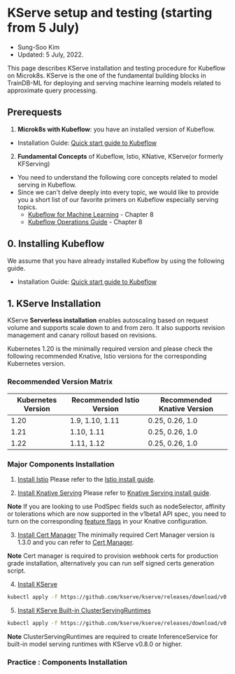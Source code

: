 # KServe setup and testing (starting from 5 July)

- Sung-Soo Kim
- Updated: 5 July, 2022.


This page describes KServe installation and testing procedure for Kubeflow on Microk8s.
KServe is the one of the fundamental building blocks in TrainDB-ML for deploying and serving machine learning models related to approximate query processing.


## Prerequests

1. **Microk8s with Kubeflow**: you have an installed version of Kubeflow. 
  * Installation Guide: [Quick start guide to Kubeflow](https://charmed-kubeflow.io/docs/quickstart)
2. **Fundamental Concepts** of Kubeflow, Istio, KNative, KServe(or formerly KFServing)
  * You need to understand the following core concepts related to model serving in Kubeflow.
  * Since we can't delve deeply into every topic, we would like to provide you a short list of our favorite primers on Kubeflow especially serving topics.
      * [Kubeflow for Machine Learning](https://www.amazon.com/Kubeflow-Machine-Learning-Lab-Production/dp/1492050121) - Chapter 8
      * [Kubeflow Operations Guide](https://www.oreilly.com/library/view/kubeflow-operations-guide/9781492053262/) - Chapter 8 

## 0. Installing Kubeflow
We assume that you have already installed Kubeflow by using the following guide.
* Installation Guide: [Quick start guide to Kubeflow](https://charmed-kubeflow.io/docs/quickstart)


## 1. KServe Installation

KServe **Serverless installation** enables autoscaling based on request volume and supports scale down to and from zero. It also supports revision management and canary rollout based on revisions.

Kubernetes 1.20 is the minimally required version and please check the following recommended Knative, Istio versions for the corresponding Kubernetes version.

### Recommended Version Matrix

Kubernetes Version | Recommended Istio Version | Recommended Knative Version
-- | -- | --
1.20 | 1.9, 1.10, 1.11 | 0.25, 0.26, 1.0
1.21 | 1.10, 1.11 | 0.25, 0.26, 1.0
1.22 | 1.11, 1.12 | 0.25, 0.26, 1.0

### Major Components Installation

1. [Install Istio](https://kserve.github.io/website/master/admin/serverless/#1-install-istio)
Please refer to the [Istio install guide](https://knative.dev/docs/admin/install/installing-istio).

2. [Install Knative Serving](https://kserve.github.io/website/master/admin/serverless/#2-install-knative-serving)
Please refer to [Knative Serving install guide](https://knative.dev/docs/admin/install/serving/install-serving-with-yaml/).

**Note**  If you are looking to use PodSpec fields such as nodeSelector, affinity or tolerations which are now supported in the v1beta1 API spec, you need to turn on the corresponding [feature flags](https://knative.dev/docs/admin/serving/feature-flags) in your Knative configuration.

3. [Install Cert Manager](https://kserve.github.io/website/master/admin/serverless/#3-install-cert-manager)
The minimally required Cert Manager version is 1.3.0 and you can refer to [Cert Manager](https://cert-manager.io/docs/installation/).

**Note** Cert manager is required to provision webhook certs for production grade installation, alternatively you can run self signed certs generation script.

4. [Install KServe](https://kserve.github.io/website/master/admin/serverless/#4-install-kserve)

```sh
kubectl apply -f https://github.com/kserve/kserve/releases/download/v0.8.0/kserve.yaml
```

5. [Install KServe Built-in ClusterServingRuntimes](https://kserve.github.io/website/master/admin/serverless/#5-install-kserve-built-in-clusterservingruntimes)

```sh
kubectl apply -f https://github.com/kserve/kserve/releases/download/v0.8.0/kserve-runtimes.yaml
```
**Note**  ClusterServingRuntimes are required to create InferenceService for built-in model serving runtimes with KServe v0.8.0 or higher.

### Practice : Components Installation
